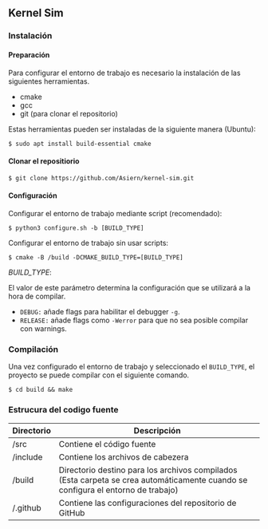 ## Kernel Sim

### Instalación

#### Preparación

Para configurar el entorno de trabajo es necesario la instalación de las siguientes herramientas.

- cmake
- gcc
- git (para clonar el repositorio)

Estas herramientas pueden ser instaladas de la siguiente manera (Ubuntu): 
```
$ sudo apt install build-essential cmake
```

#### Clonar el repositiorio

```
$ git clone https://github.com/Asiern/kernel-sim.git
```

#### Configuración

Configurar el entorno de trabajo mediante script (recomendado):

```
$ python3 configure.sh -b [BUILD_TYPE]
```

Configurar el entorno de trabajo sin usar scripts:

```
$ cmake -B /build -DCMAKE_BUILD_TYPE=[BUILD_TYPE]
```

*BUILD_TYPE*:

El valor de este parámetro determina la configuración que se utilizará a la hora de compilar.

- `DEBUG:` añade flags para habilitar el debugger `-g`.
- `RELEASE:` añade flags como `-Werror` para que no sea posible compilar con warnings.

### Compilación

Una vez configurado el entorno de trabajo y seleccionado el `BUILD_TYPE`, el proyecto se puede compilar con el siguiente comando.
```
$ cd build && make
```

### Estrucura del codigo fuente

| Directorio | Descripción                                                                                                                      |
| ---------- | -------------------------------------------------------------------------------------------------------------------------------- |
| /src       | Contiene el código fuente                                                                                                        |
| /include   | Contiene los archivos de cabezera                                                                                                |
| /build     | Directorio destino para los archivos compilados (Esta carpeta se crea automáticamente cuando se configura el entorno de trabajo) |
| /.github   | Contiene las configuraciones del repositorio de GitHub                                                                           |


